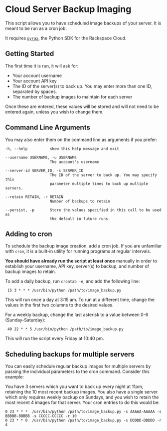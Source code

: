 # Cloud Server Backup Imaging

This script allows you to have scheduled image backups of your server. It is meant to be run as a cron job.

It requires [`pyrax`](https://github.com/rackspace/pyrax), the Python SDK for the Rackspace Cloud.


## Getting Started

The first time it is run, it will ask for:

* Your account username
* Your account API key
* The ID of the server(s) to back up. You may enter more than one ID, separated by spaces.
* The number of backup images to maintain for each server

Once these are entered, these values will be stored and will not need to be entered again, unless you wish to change them.


## Command Line Arguments

You may also enter them on the command line as arguments if you prefer:

    -h, --help          show this help message and exit

    --username USERNAME, -u USERNAME
                        The account's username

    --server-id SERVER_ID, -s SERVER_ID
                        The ID of the server to back up. You may specify this
                        parameter multiple times to back up multiple servers.

    --retain RETAIN, -r RETAIN
                        Number of backups to retain

    --persist, -p       Store the values specified in this call to be used as
                        the default in future runs.


## Adding to cron

To schedule the backup image creation, add a cron job. If you are unfamiliar with `cron`, it is a built-in utility for running programs at regular intervals.

**You should have already run the script at least once** manually in order to establish your username, API key, server(s) to backup, and number of backup images to retain.

To add a daily backup, run `crontab -e`, and add the following line:

     15 3 * * * /usr/bin/python /path/to/image_backup.py

This will run once a day at 3:15 am. To run at a different time, change the values in the first two columns to the desired values.

For a weekly backup, change the last asterisk to a value between 0-6 (Sunday-Saturday):

     40 22 * * 5 /usr/bin/python /path/to/image_backup.py

This will run the script every Friday at 10:40 pm.


## Scheduling backups for multiple servers

You can easily schedule regular backup images for multiple servers by passing the individual parameters to the cron command. Consider this example:

You have 3 servers which you want to back up every night at 11pm, retaining the 10 most recent backup images. You also have a single server which only requires weekly backup on Sundays, and you wish to retain the most recent 4 images for that server. Your cron entries to do this would be:

    0 23 * * *  /usr/bin/python /path/to/image_backup.py -s AAAAA-AAAAA -s BBBBB-BBBBB -s CCCCC-CCCCC -r 10
    0 23 * * 0  /usr/bin/python /path/to/image_backup.py -s DDDDD-DDDDD -r 4

